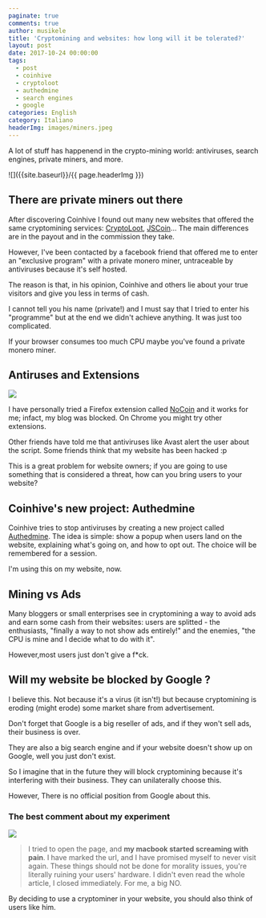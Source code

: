 ```yaml
---
paginate: true
comments: true
author: musikele
title: 'Cryptomining and websites: how long will it be tolerated?'
layout: post
date: 2017-10-24 00:00:00
tags:
  - post
  - coinhive
  - cryptoloot
  - authedmine
  - search engines
  - google
categories: English
category: Italiano
headerImg: images/miners.jpeg
---
```

A lot of stuff has happenend in the crypto-mining world: antiviruses, search engines, private miners, and more.

![]({{site.baseurl}}/{{ page.headerImg }})

<!--more-->

## There are private miners out there

After discovering Coinhive I found out many new websites that offered the same cryptomining services: [CryptoLoot](https://www.crypto-loot.com/ "Crypto-Loot"), [JSCoin](https://jsecoin.com/)... The main differences are in the payout and in the commission they take.

However, I've been contacted by a facebook friend that offered me to enter an "exclusive program" with a private monero miner, untraceable by antiviruses because it's self hosted.

The reason is that, in his opinion, Coinhive and others lie about your true visitors and give you less in terms of cash.

I cannot tell you his name (private!) and I must say that I tried to enter his "programme" but at the end we didn't achieve anything. It was just too complicated.

If your browser consumes too much CPU maybe you've found a private monero miner.

## Antiruses and Extensions

![]({{site.baseurl}}/images/antivirus-mining.png)

I have personally tried a Firefox extension called [NoCoin](https://addons.mozilla.org/it/firefox/addon/no-coin/) and it works for me; infact, my blog was blocked. On Chrome you might try other extensions. 

Other friends have told me that antiviruses like Avast alert the user about the script. Some friends think that my website has been hacked :p

This is a great problem for website owners; if you are going to use something that is considered a threat, how can you bring users to your website?

## Coinhive's new project: Authedmine

Coinhive tries to stop antiviruses by creating a new project called [Authedmine](https://authedmine.com/). The idea is simple: show a popup when users land on the website, explaining what's going on, and how to opt out. The choice will be remembered for a session.

I'm using this on my website, now.

## Mining vs Ads

Many bloggers or small enterprises see in cryptomining a way to avoid ads and earn some cash from their websites: users are splitted - the enthusiasts, "finally a way to not show ads entirely!" and the enemies, "the CPU is mine and I decide what to do with it".

However,most users just don't give a f\*ck.

## Will my website be blocked by Google ?

I believe this. Not because it's a virus (it isn't!) but because cryptomining is eroding (might erode) some market share from advertisement.

Don't forget that Google is a big reseller of ads, and if they won't sell ads, their business is over.

They are also a big search engine and if your website doesn't show up on Google, well you just don't exist.

So I imagine that in the future they will block cryptomining because it's interfering with their business. They can unilaterally choose this.

However, There is no official position from Google about this.

### The best comment about my experiment

![]({{site.baseurl}}/images/mining-best-comment.PNG)

> I tried to open the page, and **my macbook started screaming with pain**. I have marked the url, and I have promised myself to never visit again. These things should not be done for morality issues, you're literally ruining your users' hardware. I didn't even read the whole article, I closed immediately. For me, a big NO.

By deciding to use a cryptominer in your website, you should also think of users like him.